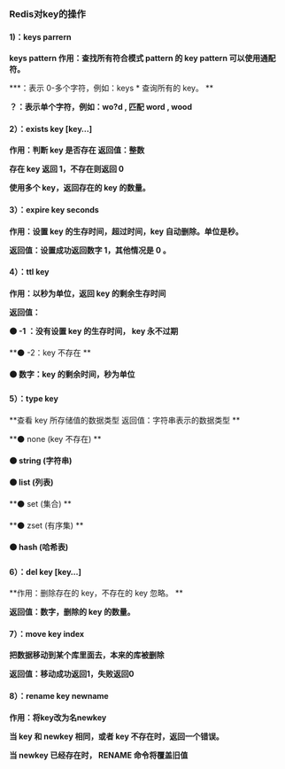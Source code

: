 ### Redis对key的操作



#### 1)：keys parrern

**keys pattern 作用：查找所有符合模式 pattern 的 key         pattern 可以使用通配符。**

***：表示 0-多个字符，例如：keys * 查询所有的 key。 **

**？：表示单个字符，例如：wo?d , 匹配 word , wood**



#### 2）：exists key [key…]

**作用：判断 key 是否存在 返回值：整数**

**存在 key 返回 1，不存在则返回 0**

**使用多个 key，返回存在的 key 的数量。**



#### 3）：expire key seconds

**作用：设置 key 的生存时间，超过时间，key 自动删除。单位是秒。**

**返回值：设置成功返回数字 1，其他情况是 0 。**



#### 4）：ttl key

**作用：以秒为单位，返回 key 的剩余生存时间**

**返回值：**

**⚫ -1 ：没有设置 key 的生存时间， key 永不过期**

**⚫ -2：key 不存在 **

**⚫ 数字：key 的剩余时间，秒为单位**



#### 5）：type key

**查看 key 所存储值的数据类型 返回值：字符串表示的数据类型 **

**⚫ none (key 不存在) **

**⚫ string (字符串)**

**⚫ list (列表)**

**⚫ set (集合) **

**⚫ zset (有序集) **

**⚫ hash (哈希表)**



#### 6）：del key [key…]

**作用：删除存在的 key，不存在的 key 忽略。 **

**返回值：数字，删除的 key 的数量。**



#### 7）：move key index

**把数据移动到某个库里面去，本来的库被删除**

**返回值：移动成功返回1，失败返回0**



#### 8）：rename key newname

**作用：将key改为名newkey**

**当 key 和 newkey 相同，或者 key 不存在时，返回一个错误。**

**当 newkey 已经存在时， RENAME 命令将覆盖旧值**

